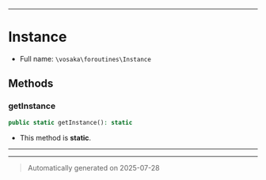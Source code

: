 ***

# Instance





* Full name: `\vosaka\foroutines\Instance`




## Methods


### getInstance



```php
public static getInstance(): static
```



* This method is **static**.








***

***
> Automatically generated on 2025-07-28

